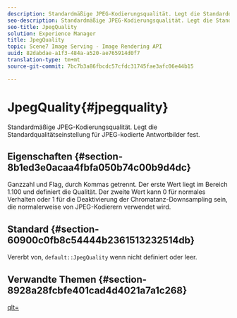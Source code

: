 ```yaml
---
description: Standardmäßige JPEG-Kodierungsqualität. Legt die Standardqualitätseinstellung für JPEG-kodierte Antwortbilder fest.
seo-description: Standardmäßige JPEG-Kodierungsqualität. Legt die Standardqualitätseinstellung für JPEG-kodierte Antwortbilder fest.
seo-title: JpegQuality
solution: Experience Manager
title: JpegQuality
topic: Scene7 Image Serving - Image Rendering API
uuid: 82dabdae-a1f3-484a-a520-ae765914d0f7
translation-type: tm+mt
source-git-commit: 7bc7b3a86fbcdc57cfdc31745fae3afc06e44b15

---
```



# JpegQuality{#jpegquality}

Standardmäßige JPEG-Kodierungsqualität. Legt die Standardqualitätseinstellung für JPEG-kodierte Antwortbilder fest.

## Eigenschaften {#section-8b1ed3e0acaa4fbfa050b74c00b9d4dc}

Ganzzahl und Flag, durch Kommas getrennt. Der erste Wert liegt im Bereich 1.100 und definiert die Qualität. Der zweite Wert kann 0 für normales Verhalten oder 1 für die Deaktivierung der Chromatanz-Downsampling sein, die normalerweise von JPEG-Kodierern verwendet wird.

## Standard {#section-60900c0fb8c54444b2361513232514db}

Vererbt von, `default::JpegQuality` wenn nicht definiert oder leer.

## Verwandte Themen {#section-8928a28fcbfe401cad4d4021a7a1c268}

[qlt=](../../../../../ir-api/http-protocol/image-rendering-api-ref/c-ir-http-protocol-ref/c-ir-http-protocol-command-reference/r-ir-qlt.md#reference-27b91c226eb241d0a14a29af3b3afdbd)
